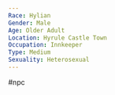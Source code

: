 ```yaml
---
Race: Hylian
Gender: Male
Age: Older Adult
Location: Hyrule Castle Town
Occupation: Innkeeper
Type: Medium
Sexuality: Heterosexual
---
```

#npc 

